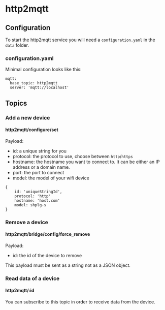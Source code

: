 # http2mqtt 

## Configuration

To start the http2mqtt service you will need a `configuration.yaml` in the `data` folder.

### configuration.yaml

Minimal configuration looks like this:

```
mqtt:
  base_topic: http2mqtt
  server: 'mqtt://localhost'
```
## Topics

### Add a new device

#### http2mqtt/configure/set

Payload:
- id: a unique string for you
- protocol: the protocol to use, choose between `http`/`https`
- hostname: the hostname you want to connect to. It can be either an IP address or a domain name.
- port: the port to connect
- model: the model of your wifi device

```
{
    id: 'uniqueStringId',
    protocol: 'http'
    hostname: 'host.com'
    model: shplg-s
}
```

### Remove a device

#### http2mqtt/bridge/config/force_remove

Payload:
- id: the id of the device to remove

This payload must be sent as a string not as a JSON object.

### Read data of a device

#### http2mqtt/:id

You can subscribe to this topic in order to receive data from the device.
